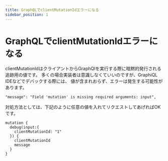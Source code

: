 ```yaml
---
title: GraphQLでclientMutationIdエラーになる
sidebar_position: 1
---
```


# GraphQLでclientMutationIdエラーになる

clientMutationIdはクライアントからGraphQlを実行する際に暗黙的発行される追跡用の値です。
多くの場合実装者は意識しなくていいのですが、GraphiQL IDEなどでデバックする際には、
値が含まれおらず、エラーは発生する可能性があります。


`"message": "Field 'mutation' is missing required arguments: input",`

対処方法としては、下記のように任意の値を入れてリクエストしてあげればOKです。

```
mutation {
  debug(input:{
    clientMutationId: "1"
  }) {
    clientMutationId
    message
  }
}
```